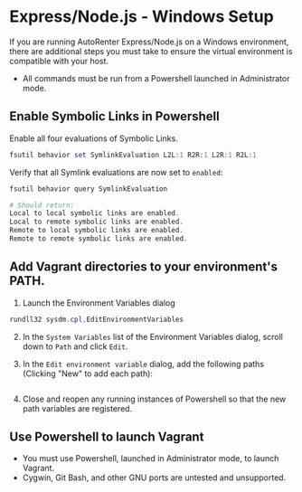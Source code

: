# Express/Node.js - Windows Setup
If you are running AutoRenter Express/Node.js on a Windows environment, there are additional steps you must take to ensure the virtual environment is compatible with your host.

- All commands must be run from a Powershell launched in Administrator mode.

## Enable Symbolic Links in Powershell

Enable all four evaluations of Symbolic Links.

```Powershell
fsutil behavior set SymlinkEvaluation L2L:1 R2R:1 L2R:1 R2L:1
```

Verify that all Symlink evaluations are now set to `enabled`:

```Powershell
fsutil behavior query SymlinkEvaluation

# Should return:
Local to local symbolic links are enabled.
Local to remote symbolic links are enabled.
Remote to local symbolic links are enabled.
Remote to remote symbolic links are enabled.
```

## Add Vagrant directories to your environment's PATH.

1) Launch the Environment Variables dialog

```Powershell
rundll32 sysdm.cpl,EditEnvironmentVariables
```
2) In the `System Variables` list of the Environment Variables dialog, scroll down to `Path` and click `Edit`.

3) In the `Edit environment variable` dialog, add the following paths (Clicking "New" to add each path):

```

```

4) Close and reopen any running instances of Powershell so that the new path variables are registered.

## Use Powershell to launch Vagrant

- You must use Powershell, launched in Administrator mode, to launch Vagrant.
- Cygwin, Git Bash, and other GNU ports are untested and unsupported.
